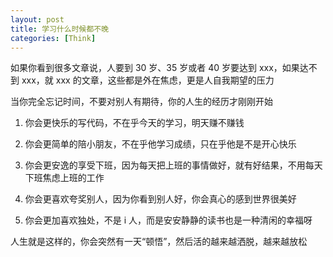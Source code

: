 ```yaml
---
layout: post
title: 学习什么时候都不晚
categories: [Think]
---
```


如果你看到很多文章说，人要到 30 岁、35 岁或者 40 岁要达到 xxx，如果达不到 xxx，就 xxx 的文章，这些都是外在焦虑，更是人自我期望的压力

当你完全忘记时间，不要对别人有期待，你的人生的经历才刚刚开始

1. 你会更快乐的写代码，不在乎今天的学习，明天赚不赚钱

2. 你会更简单的陪小朋友，不在乎他学习成绩，只在乎他是不是开心快乐

3. 你会更安逸的享受下班，因为每天把上班的事情做好，就有好结果，不用每天下班焦虑上班的工作

4. 你会更喜欢夸奖别人，因为你看到别人好，你会真心的感到世界很美好

5. 你会更加喜欢独处，不是 i 人，而是安安静静的读书也是一种清闲的幸福呀

人生就是这样的，你会突然有一天“顿悟”，然后活的越来越洒脱，越来越放松
